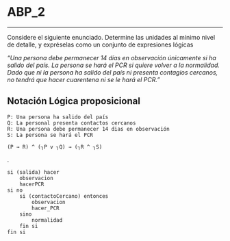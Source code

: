# ABP_2

---

Considere el siguiente enunciado. Determine las unidades al mínimo nivel de detalle, y expréselas
como un conjunto de expresiones lógicas

*“Una persona debe permanecer 14 días en observación únicamente si ha salido del país. La persona se hará el PCR si quiere volver a la normalidad. Dado que ni la persona ha salido del país ni presenta contagios cercanos, no tendrá que hacer cuarentena ni se le hará el PCR.”*

## Notación Lógica proposicional

    P: Una persona ha salido del país
    Q: La personal presenta contactos cercanos
    R: Una persona debe permanecer 14 dias en observación
    S: La persona se hará el PCR

    (P → R) ^ (┐P v ┐Q) → (┐R ^ ┐S)

.

    si (salida) hacer
        observacion
        hacerPCR
    si no
        si (contactoCercano) entonces
            observacion
            hacer_PCR
        sino
            normalidad
        fin si
    fin si
